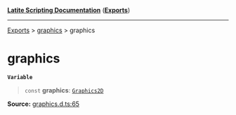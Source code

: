 [**Latite Scripting Documentation**](../../README.md) ([**Exports**](../../exports.md))

---

[Exports](../../exports.md) > [graphics](../index.md) > graphics

# graphics

**`Variable`**

> `const` **graphics**: [`Graphics2D`](../interfaces/interface.Graphics2D.md)

**Source:** [graphics.d.ts:65](https://github.com/LatiteScripting/latitescripting.github.io/blob/eee19f3/definitions/graphics.d.ts#L65)
